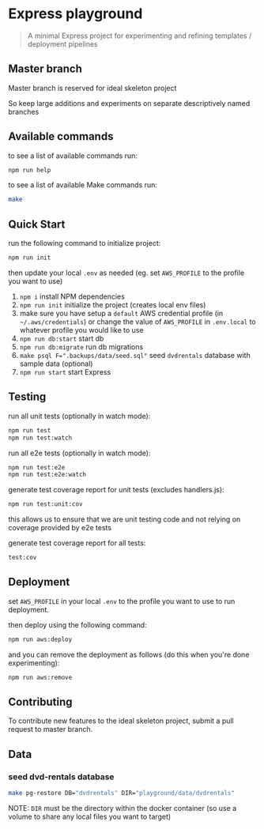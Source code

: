 Express playground
===

> A minimal Express project for experimenting and refining templates / deployment pipelines

Master branch
---

Master branch is reserved for ideal skeleton project

So keep large additions and experiments on separate descriptively named branches

Available commands
--- 

to see a list of available commands run:
```bash
npm run help
```

to see a list of available Make commands run:
```bash
make
```

Quick Start
---

run the following command to initialize project:
```bash
npm run init
```
then update your local ``.env`` as needed (eg. set ``AWS_PROFILE`` to the profile you want to use)

 1. ``npm i`` install NPM dependencies
 2. ``npm run init`` initialize the project (creates local env files)
 3. make sure you have setup a ``default`` AWS credential profile (in ``~/.aws/credentials``) or change the value of ``AWS_PROFILE`` in ``.env.local`` to whatever profile you would like to use
 4. ``npm run db:start`` start db
 5. ``npm run db:migrate`` run db migrations
 6. ``make psql F=".backups/data/seed.sql"`` seed ``dvdrentals`` database with sample data (optional)
 7. ``npm run start`` start Express

Testing
---

run all unit tests (optionally in watch mode):
```bash
npm run test
npm run test:watch
```

run all e2e tests (optionally in watch mode):
```bash
npm run test:e2e
npm run test:e2e:watch
```

generate test coverage report for unit tests (excludes handlers.js):
```bash
npm run test:unit:cov
```
this allows us to ensure that we are unit testing code and not relying on coverage provided by e2e tests

generate test coverage report for all tests:
```bash
test:cov
```

Deployment
---

set ``AWS_PROFILE`` in your local ``.env`` to the profile you want to use to run deployment.

then deploy using the following command:
```bash
npm run aws:deploy
```

and you can remove the deployment as follows (do this when you're done experimenting):
```bash
npm run aws:remove
```

Contributing
---

To contribute new features to the ideal skeleton project, submit a pull request to master branch.

Data
---

### seed dvd-rentals database

```bash
make pg-restore DB="dvdrentals" DIR="playground/data/dvdrentals"
```
NOTE: ``DIR`` must be the directory within the docker container (so use a volume to share any local files you want to target)
